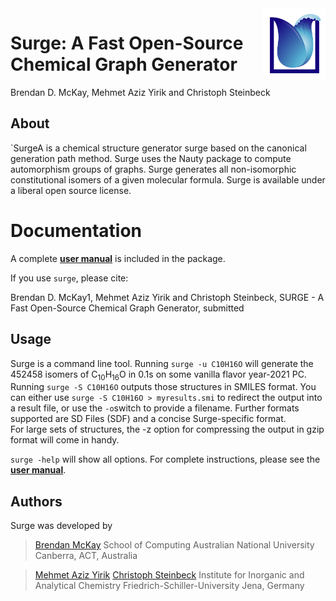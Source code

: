 <img src="https://github.com/StructureGenerator/StructureGenerator.github.io/blob/main/resources/logo2.png" alt="drawing" width="100" align = "right"/>

# Surge: A Fast Open-Source Chemical Graph Generator
Brendan D. McKay, Mehmet Aziz Yirik and Christoph Steinbeck

## About
`SurgeA is a chemical structure generator surge based on the canonical generation path method. Surge uses the Nauty package to compute automorphism groups of graphs. Surge generates all non-isomorphic constitutional isomers of a given molecular formula. Surge is available under a liberal open source license.

# Documentation
A complete [**user manual**](https://github.com/steinbeck/Surge/blob/main/doc/surge1_0_User_Manual.pdf) is included in the package.

If you use `surge`, please cite:

Brendan D. McKay1, Mehmet Aziz Yirik and Christoph Steinbeck, SURGE - A Fast Open-Source Chemical Graph Generator, submitted

## Usage
Surge is a command line tool. Running `surge -u C10H16O` will generate the 452458 isomers of C<sub>10</sub>H<sub>16</sub>O in 0.1s on some vanilla flavor year-2021 PC. Running `surge -S C10H16O` outputs those structures in SMILES format. You can either use `surge -S C10H16O > myresults.smi` to redirect the output into a result file, or use the `-o`switch to provide a filename. Further formats supported are SD Files (SDF) and a concise Surge-specific format.  
For large sets of structures, the -z option for compressing the output in gzip format will come in handy.

`surge -help` will show all options. For complete instructions, please see the [**user manual**](https://github.com/steinbeck/Surge/blob/main/doc/surge1_0_User_Manual.pdf).


## Authors
Surge was developed by
>[Brendan McKay](http://users.cecs.anu.edu.au/~bdm)
>School of Computing
>Australian National University
>Canberra, ACT, Australia


>[Mehmet Aziz Yirik](https://github.com/mehmetazizyirik)
>[Christoph Steinbeck](https://github.com/steinbeck)
>Institute for Inorganic and Analytical Chemistry
>Friedrich-Schiller-University
>Jena, Germany
